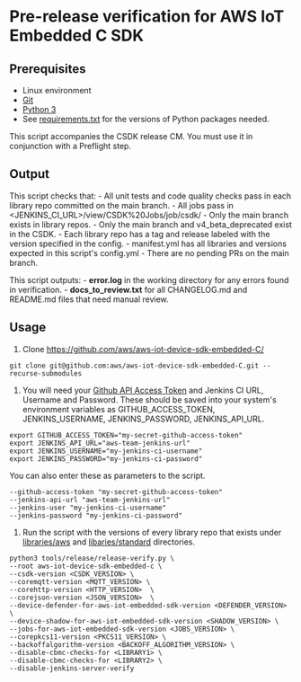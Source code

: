 # Pre-release verification for AWS IoT Embedded C SDK

## Prerequisites

- Linux environment
- [Git](https://git-scm.com/downloads/)
- [Python 3](https://www.python.org/downloads/)
- See [requirements.txt](requirements.txt) for the versions of Python packages needed.

This script accompanies the CSDK release CM. You must use it in conjunction with a Preflight step.

## Output
This script checks that:
    - All unit tests and code quality checks pass in each library repo committed on the main branch.
    - All jobs pass in <JENKINS_CI_URL>/view/CSDK%20Jobs/job/csdk/
    - Only the main branch exists in library repos.
    - Only the main branch and v4_beta_deprecated exist in the CSDK.
    - Each library repo has a tag and release labeled with the version specified in the config.
    - manifest.yml has all libraries and versions expected in this script's config.yml
    - There are no pending PRs on the main branch.

This script outputs:
    - **error.log** in the working directory for any errors found in verification.
    - **docs_to_review.txt** for all CHANGELOG.md and README.md files that need manual review.

## Usage

1. Clone https://github.com/aws/aws-iot-device-sdk-embedded-C/
```console
git clone git@github.com:aws/aws-iot-device-sdk-embedded-C.git --recurse-submodules
```

1. You will need your [Github API Access Token](https://docs.github.com/en/free-pro-team@latest/github/authenticating-to-github/creating-a-personal-access-token) and Jenkins CI URL, Username and Password. These should be saved into your system's environment variables as GITHUB_ACCESS_TOKEN, JENKINS_USERNAME, JENKINS_PASSWORD, JENKINS_API_URL.
```console
export GITHUB_ACCESS_TOKEN="my-secret-github-access-token"
export JENKINS_API_URL="aws-team-jenkins-url"
export JENKINS_USERNAME="my-jenkins-ci-username"
export JENKINS_PASSWORD="my-jenkins-ci-password"
```
You can also enter these as parameters to the script.
```
--github-access-token "my-secret-github-access-token"
--jenkins-api-url "aws-team-jenkins-url"
--jenkins-user "my-jenkins-ci-username"
--jenkins-password "my-jenkins-ci-password"
```

1. Run the script with the versions of every library repo that exists under [libraries/aws](../../libraries/aws) and [libaries/standard](../../libraries/standard) directories.
```console
python3 tools/release/release-verify.py \
--root aws-iot-device-sdk-embedded-c \
--csdk-version <CSDK_VERSION> \
--coremqtt-version <MQTT_VERSION> \
--corehttp-version <HTTP_VERSION>  \
--corejson-version <JSON_VERSION>  \
--device-defender-for-aws-iot-embedded-sdk-version <DEFENDER_VERSION> \
--device-shadow-for-aws-iot-embedded-sdk-version <SHADOW_VERSION> \
--jobs-for-aws-iot-embedded-sdk-version <JOBS_VERSION> \
--corepkcs11-version <PKCS11_VERSION> \
--backoffalgorithm-version <BACKOFF_ALGORITHM_VERSION> \
--disable-cbmc-checks-for <LIBRARY1> \
--disable-cbmc-checks-for <LIBRARY2> \
--disable-jenkins-server-verify
```

